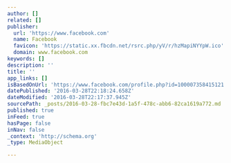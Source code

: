 ```yaml
---
author: []
related: []
publisher:
  url: 'https://www.facebook.com'
  name: Facebook
  favicon: 'https://static.xx.fbcdn.net/rsrc.php/yV/r/hzMapiNYYpW.ico'
  domain: www.facebook.com
keywords: []
description: ''
title: ''
app_links: []
isBasedOnUrl: 'https://www.facebook.com/profile.php?id=100007358415121'
datePublished: '2016-03-28T22:18:24.658Z'
dateModified: '2016-03-28T22:17:37.945Z'
sourcePath: _posts/2016-03-28-fbc7e43d-1a5f-478c-abb6-82ca1619a772.md
published: true
inFeed: true
hasPage: false
inNav: false
_context: 'http://schema.org'
_type: MediaObject

---
```

